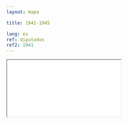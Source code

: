 ```yaml
---
layout: mapa

title: 1941-1945

lang: es
ref: diputados
ref2: 1941
---
```


<div>
<iframe class="mapa-iframe" src="../../repo_mapas/output/legislaturas/1925-1973/1941-1945_Diputados.html"></iframe>
</div>

